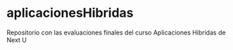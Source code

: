 # aplicacionesHibridas
Repositorio con las evaluaciones finales del curso Aplicaciones Hibridas de Next U
